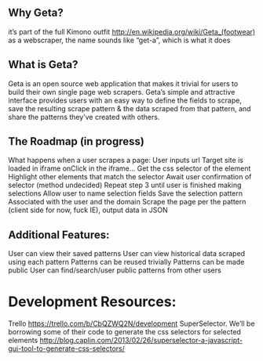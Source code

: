 ## Why Geta?
it’s part of the full Kimono outfit http://en.wikipedia.org/wiki/Geta_(footwear)
as a webscraper, the name sounds like “get-a”, which is what it does

## What is Geta?
Geta is an open source web application that makes it trivial for users to build their own single page web scrapers. Geta’s simple and attractive interface provides users with an easy way to define the fields to scrape, save the resulting scrape pattern & the data scraped from that pattern, and share the patterns they’ve created with others. 

## The Roadmap (in progress)

What happens when a user scrapes a page:
User inputs url
Target site is loaded in iframe
onClick in the iframe…
Get the css selector of the element
Highlight other elements that match the selector
Await user confirmation of selector (method undecided)
Repeat step 3 until user is finished making selections 
Allow user to name selection fields
Save the selection pattern
Associated with the user and the domain
Scrape the page per the pattern (client side for now, fuck IE), output data in JSON

## Additional Features:
User can view their saved patterns
User can view historical data scraped using each pattern
Patterns can be reused trivially 
Patterns can be made public
User can find/search/user public patterns from other users

# Development Resources:
Trello https://trello.com/b/CbQZWQ2N/development
SuperSelector. We’ll be borrowing some of their code to generate the css selectors for selected elements http://blog.caplin.com/2013/02/26/superselector-a-javascript-gui-tool-to-generate-css-selectors/

